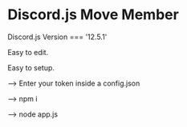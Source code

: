 # Discord.js Move Member

Discord.js Version === '12.5.1'

Easy to edit.

Easy to setup.

--> Enter your token inside a config.json

--> npm i

--> node app.js
